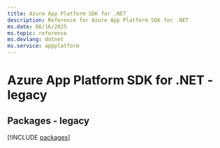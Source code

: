 ```yaml
---
title: Azure App Platform SDK for .NET
description: Reference for Azure App Platform SDK for .NET
ms.date: 06/16/2025
ms.topic: reference
ms.devlang: dotnet
ms.service: appplatform
---
```

# Azure App Platform SDK for .NET - legacy
## Packages - legacy
[!INCLUDE [packages](app-platform-index.md)]